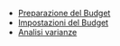 - [Preparazione del Budget](Sorgenti/DOC/TA/B£AMO/MPBDGT_01)
- [Impostazioni del Budget](Sorgenti/DOC/TA/B£AMO/MPBDGT_02)
- [Analisi varianze](Sorgenti/DOC/TA/B£AMO/MPBDGT_03)
